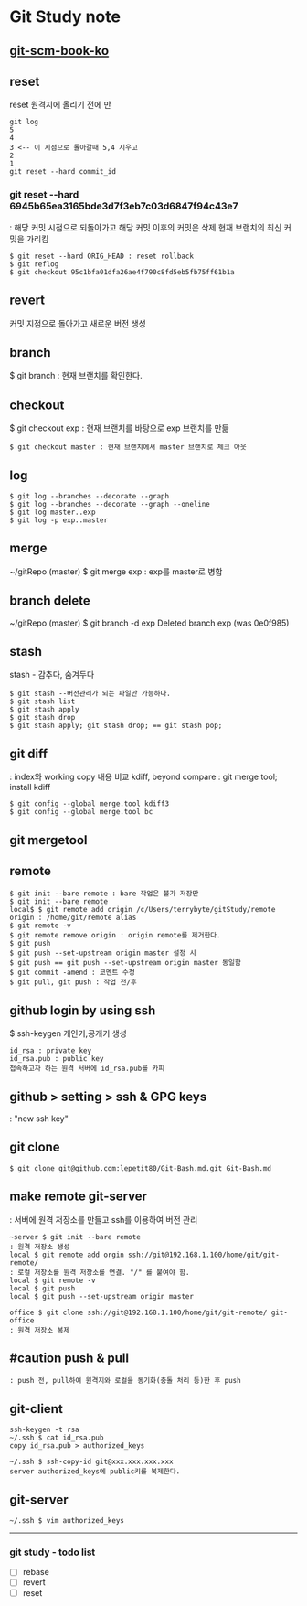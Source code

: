 # Git Study note
## [git-scm-book-ko](https://git-scm.com/book/ko/v2/%EC%8B%9C%EC%9E%91%ED%95%98%EA%B8%B0-%EB%B2%84%EC%A0%84-%EA%B4%80%EB%A6%AC%EB%9E%80%3F)

## reset
reset 원격지에 올리기 전에 만

```
git log
5
4
3 <-- 이 지점으로 돌아갈때 5,4 지우고
2
1
git reset --hard commit_id
```

### git reset --hard 6945b65ea3165bde3d7f3eb7c03d6847f94c43e7
: 해당 커밋 시점으로 되돌아가고 해당 커밋 이후의 커밋은 삭제
현재 브랜치의 최신 커밋을 가리킴
```
$ git reset --hard ORIG_HEAD : reset rollback
$ git reflog
$ git checkout 95c1bfa01dfa26ae4f790c8fd5eb5fb75ff61b1a
```

## revert
커밋 지점으로 돌아가고 새로운 버전 생성

## branch
$ git branch : 현재 브랜치를 확인한다.

## checkout
$ git checkout exp : 현재 브랜치를 바탕으로 exp 브랜치를 만듦

```
$ git checkout master : 현재 브랜치에서 master 브랜치로 체크 아웃
```

## log
```
$ git log --branches --decorate --graph
$ git log --branches --decorate --graph --oneline
$ git log master..exp
$ git log -p exp..master
```

## merge
~/gitRepo (master) $ git merge exp : exp를 master로 병합

## branch delete
~/gitRepo (master) $ git branch -d exp
Deleted branch exp (was 0e0f985)

## stash
stash - 감추다, 숨겨두다
```
$ git stash --버전관리가 되는 파일만 가능하다.
$ git stash list
$ git stash apply
$ git stash drop
$ git stash apply; git stash drop; == git stash pop;
```

## git diff
: index와 working copy 내용 비교
kdiff, beyond compare : git merge tool;
install kdiff
```
$ git config --global merge.tool kdiff3
$ git config --global merge.tool bc
```

## git mergetool

## remote
```
$ git init --bare remote : bare 작업은 불가 저장만
$ git init --bare remote
local$ $ git remote add origin /c/Users/terrybyte/gitStudy/remote
origin : /home/git/remote alias
$ git remote -v
$ git remote remove origin : origin remote를 제거한다.
$ git push
$ git push --set-upstream origin master 설정 시
$ git push == git push --set-upstream origin master 동일함
$ git commit -amend : 코멘트 수정
$ git pull, git push : 작업 전/후
```

## github login by using ssh
$ ssh-keygen 개인키,공개키 생성
```
id_rsa : private key
id_rsa.pub : public key
접속하고자 하는 원격 서버에 id_rsa.pub를 카피
```

## github > setting > ssh & GPG keys
: "new ssh key"

## git clone
```
$ git clone git@github.com:lepetit80/Git-Bash.md.git Git-Bash.md
```

## make remote git-server
: 서버에 원격 저장소를 만들고 ssh를 이용하여 버전 관리
```
~server $ git init --bare remote
: 원격 저장소 생성
local $ git remote add orgin ssh://git@192.168.1.100/home/git/git-remote/
: 로컬 저장소를 원격 저장소를 연결. "/" 를 붙여야 함.
local $ git remote -v
local $ git push
local $ git push --set-upstream origin master

office $ git clone ssh://git@192.168.1.100/home/git/git-remote/ git-office
: 원격 저장소 복제
```

## #caution push & pull
```
: push 전, pull하여 원격지와 로컬을 동기화(충돌 처리 등)한 후 push
```

## git-client
```
ssh-keygen -t rsa
~/.ssh $ cat id_rsa.pub
copy id_rsa.pub > authorized_keys

~/.ssh $ ssh-copy-id git@xxx.xxx.xxx.xxx
server authorized_keys에 public키를 복제한다.
```

## git-server
```
~/.ssh $ vim authorized_keys
```
---
### git study - todo list
- [ ] rebase
- [ ] revert
- [ ] reset
